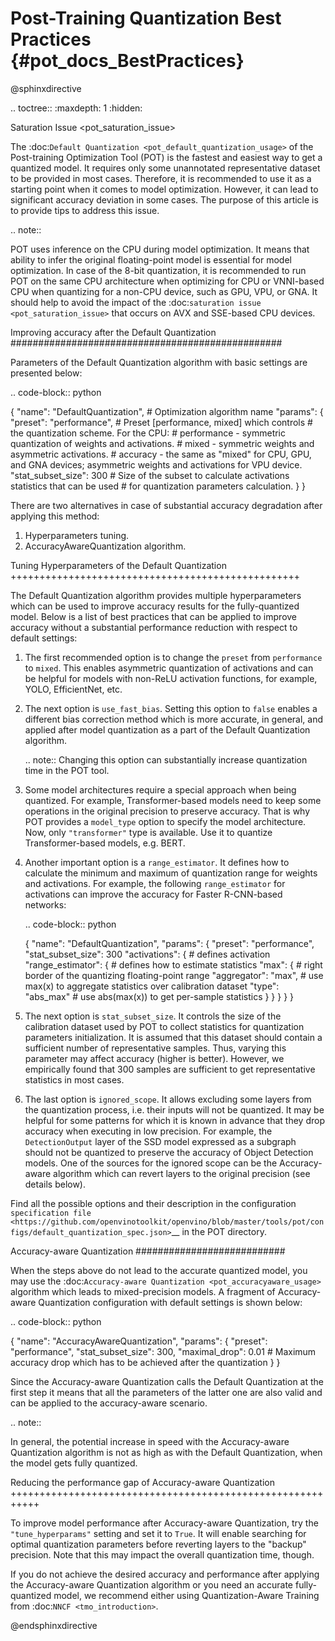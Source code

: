 #  Post-Training Quantization Best Practices {#pot_docs_BestPractices}

@sphinxdirective

.. toctree::
   :maxdepth: 1
   :hidden:

   Saturation Issue <pot_saturation_issue>


The :doc:`Default Quantization <pot_default_quantization_usage>` of the Post-training Optimization Tool (POT) is
the fastest and easiest way to get a quantized model. It requires only some unannotated representative dataset to be provided in most cases. Therefore, it is recommended to use it as a starting point when it comes to model optimization. However, it can lead to significant accuracy deviation in some cases. The purpose of this article is to provide tips to address this issue.

.. note::

   POT uses inference on the CPU during model optimization. It means that ability to infer the original floating-point model is essential for model optimization. In case of the 8-bit quantization, it is recommended to run POT on the same CPU architecture when optimizing for CPU or VNNI-based CPU when quantizing for a non-CPU device, such as GPU, VPU, or GNA. It should help to avoid the impact of the :doc:`saturation issue <pot_saturation_issue>` that occurs on AVX and SSE-based CPU devices.


Improving accuracy after the Default Quantization
#################################################

Parameters of the Default Quantization algorithm with basic settings are presented below:

.. code-block:: python

   {
       "name": "DefaultQuantization", # Optimization algorithm name
       "params": {
           "preset": "performance", # Preset [performance, mixed] which controls
                                    # the quantization scheme. For the CPU:
                                    # performance - symmetric quantization of weights and activations.
                                    # mixed - symmetric weights and asymmetric activations.
                                    # accuracy - the same as "mixed" for CPU, GPU, and GNA devices; asymmetric weights and activations for VPU device.
           "stat_subset_size": 300  # Size of the subset to calculate activations statistics that can be used
                                    # for quantization parameters calculation.
       }
   }


There are two alternatives in case of substantial accuracy degradation after applying this method:

1. Hyperparameters tuning.
2. AccuracyAwareQuantization algorithm.

Tuning Hyperparameters of the Default Quantization
++++++++++++++++++++++++++++++++++++++++++++++++++

The Default Quantization algorithm provides multiple hyperparameters which can be used to improve accuracy results for the fully-quantized model.
Below is a list of best practices that can be applied to improve accuracy without a substantial performance reduction with respect to default settings:

1. The first recommended option is to change the ``preset`` from ``performance`` to ``mixed``. This enables asymmetric quantization of activations and can be helpful for models with non-ReLU activation functions, for example, YOLO, EfficientNet, etc.
2. The next option is ``use_fast_bias``. Setting this option to ``false`` enables a different bias correction method which is more accurate, in general, and applied after model quantization as a part of the Default Quantization algorithm.

   .. note:: Changing this option can substantially increase quantization time in the POT tool.

3. Some model architectures require a special approach when being quantized. For example, Transformer-based models need to keep some operations in the original precision to preserve accuracy. That is why POT provides a ``model_type`` option to specify the model architecture. Now, only ``"transformer"`` type is available. Use it to quantize Transformer-based models, e.g. BERT.
4. Another important option is a `range_estimator`. It defines how to calculate the minimum and maximum of quantization range for weights and activations. For example, the following ``range_estimator`` for activations can improve the accuracy for Faster R-CNN-based networks:

   .. code-block:: python

      {
          "name": "DefaultQuantization",
          "params": {
              "preset": "performance",
              "stat_subset_size": 300
              "activations": {                 # defines activation
                  "range_estimator": {         # defines how to estimate statistics
                      "max": {                 # right border of the quantizing floating-point range
                          "aggregator": "max", # use max(x) to aggregate statistics over calibration dataset
                          "type": "abs_max"    # use abs(max(x)) to get per-sample statistics
                      }
                  }
              }
          }
      }


5. The next option is ``stat_subset_size``. It controls the size of the calibration dataset used by POT to collect statistics for quantization parameters initialization. It is assumed that this dataset should contain a sufficient number of representative samples. Thus, varying this parameter may affect accuracy (higher is better). However, we empirically found that 300 samples are sufficient to get representative statistics in most cases.
6. The last option is ``ignored_scope``. It allows excluding some layers from the quantization process, i.e. their inputs will not be quantized. It may be helpful for some patterns for which it is known in advance that they drop accuracy when executing in low precision. For example, the ``DetectionOutput`` layer of the SSD model expressed as a subgraph should not be quantized to preserve the accuracy of Object Detection models. One of the sources for the ignored scope can be the Accuracy-aware algorithm which can revert layers to the original precision (see details below).

Find all the possible options and their description in the configuration `specification file <https://github.com/openvinotoolkit/openvino/blob/master/tools/pot/configs/default_quantization_spec.json>`__ in the POT directory.

Accuracy-aware Quantization
###########################

When the steps above do not lead to the accurate quantized model, you may use the :doc:`Accuracy-aware Quantization <pot_accuracyaware_usage>` algorithm which leads to mixed-precision models. A fragment of Accuracy-aware Quantization configuration with default settings is shown below:

.. code-block:: python

   {
       "name": "AccuracyAwareQuantization",
       "params": {
           "preset": "performance",
           "stat_subset_size": 300,
           "maximal_drop": 0.01 # Maximum accuracy drop which has to be achieved after the quantization
       }
   }


Since the Accuracy-aware Quantization calls the Default Quantization at the first step it means that all the parameters of the latter one are also valid and can be applied to the accuracy-aware scenario.

.. note::

   In general, the potential increase in speed with the Accuracy-aware Quantization algorithm is not as high as with the Default Quantization, when the model gets fully quantized.


Reducing the performance gap of Accuracy-aware Quantization
+++++++++++++++++++++++++++++++++++++++++++++++++++++++++++

To improve model performance after Accuracy-aware Quantization, try the ``"tune_hyperparams"`` setting and set it to ``True``. It will enable searching for optimal quantization parameters before reverting layers to the "backup" precision. Note that this may impact the overall quantization time, though.

If you do not achieve the desired accuracy and performance after applying the Accuracy-aware Quantization algorithm or you need an accurate fully-quantized model, we recommend either using Quantization-Aware Training from :doc:`NNCF <tmo_introduction>`.

@endsphinxdirective